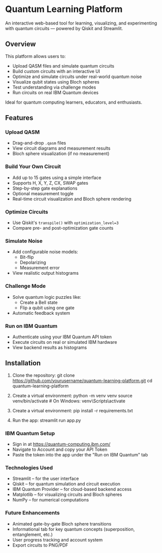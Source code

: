 # Quantum Learning Platform

An interactive web-based tool for learning, visualizing, and experimenting with quantum circuits — powered by Qiskit and Streamlit.

## Overview

This platform allows users to:
- Upload QASM files and simulate quantum circuits
- Build custom circuits with an interactive UI
- Optimize and simulate circuits under real-world quantum noise
- Visualize qubit states using Bloch spheres
- Test understanding via challenge modes
- Run circuits on real IBM Quantum devices

Ideal for quantum computing learners, educators, and enthusiasts.

## Features

### Upload QASM
- Drag-and-drop `.qasm` files
- View circuit diagrams and measurement results
- Bloch sphere visualization (if no measurement)

### Build Your Own Circuit
- Add up to 15 gates using a simple interface
- Supports H, X, Y, Z, CX, SWAP gates
- Step-by-step gate explanations
- Optional measurement toggle
- Real-time circuit visualization and Bloch sphere rendering

### Optimize Circuits
- Use Qiskit's `transpile()` with `optimization_level=3`
- Compare pre- and post-optimization gate counts

### Simulate Noise
- Add configurable noise models:
  - Bit-flip
  - Depolarizing
  - Measurement error
- View realistic output histograms

### Challenge Mode
- Solve quantum logic puzzles like:
  - Create a Bell state
  - Flip a qubit using one gate
- Automatic feedback system

### Run on IBM Quantum
- Authenticate using your IBM Quantum API token
- Execute circuits on real or simulated IBM hardware
- View backend results as histograms

## Installation

1. Clone the repository:
   git clone https://github.com/yourusername/quantum-learning-platform.git
   cd quantum-learning-platform

2. Create a virtual environment:
  python -m venv venv
  source venv/bin/activate  # On Windows: venv\Scripts\activate

3. Create a virtual environment:
  pip install -r requirements.txt

4. Run the app:
  streamlit run app.py

### IBM Quantum Setup
- Sign in at https://quantum-computing.ibm.com/
- Navigate to Account and copy your API Token
- Paste the token into the app under the "Run on IBM Quantum" tab

### Technologies Used
- Streamlit – for the user interface
- Qiskit – for quantum simulation and circuit execution
- IBM Quantum Provider – for cloud-based backend access
- Matplotlib – for visualizing circuits and Bloch spheres
- NumPy – for numerical computations

### Future Enhancements
- Animated gate-by-gate Bloch sphere transitions
- Informational tab for key quantum concepts (superposition, entanglement, etc.)
- User progress tracking and account system
- Export circuits to PNG/PDF
